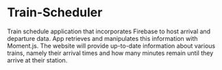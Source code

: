 # Train-Scheduler
Train schedule application that incorporates Firebase to host arrival and departure data. App retrieves and manipulates this information with Moment.js. The website will provide up-to-date information about various trains, namely their arrival times and how many minutes remain until they arrive at their station.
